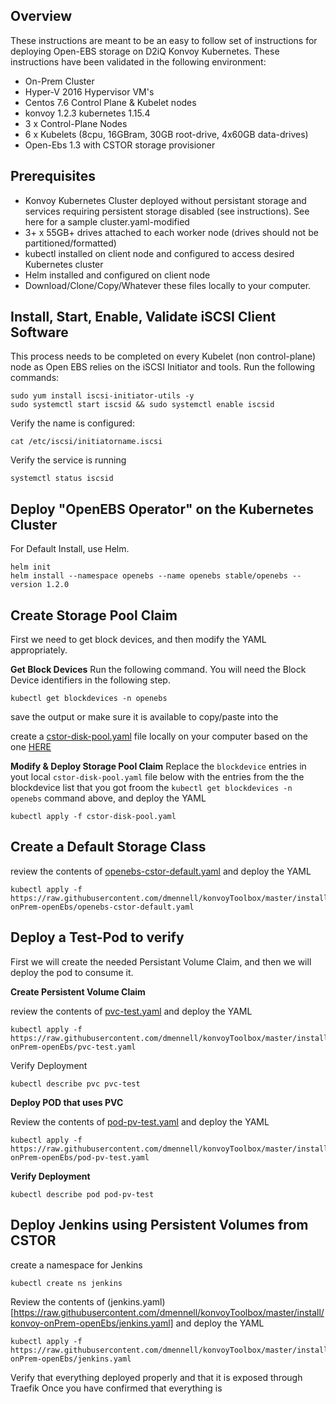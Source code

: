 ## Overview
These instructions are meant to be an easy to follow set of instructions for deploying Open-EBS storage on D2iQ Konvoy Kubernetes.  These instructions have been validated in the following environment:
* On-Prem Cluster
* Hyper-V 2016 Hypervisor VM's
* Centos 7.6 Control Plane & Kubelet nodes
* konvoy 1.2.3 kubernetes 1.15.4
* 3 x Control-Plane Nodes
* 6 x Kubelets (8cpu, 16GBram, 30GB root-drive, 4x60GB data-drives)
* Open-Ebs 1.3 with CSTOR storage provisioner

## Prerequisites
* Konvoy Kubernetes Cluster deployed without persistant storage and services requiring persistent storage disabled (see instructions).  See here for a sample cluster.yaml-modified
* 3+ x 55GB+ drives attached to each worker node (drives should not be partitioned/formatted)
* kubectl installed on client node and configured to access desired Kubernetes cluster
* Helm installed and configured on client node
* Download/Clone/Copy/Whatever these files locally to your computer.

## Install, Start, Enable, Validate iSCSI Client Software
This process needs to be completed on every Kubelet (non control-plane) node as Open EBS relies on the iSCSI Initiator and tools.  Run the following commands:
```
sudo yum install iscsi-initiator-utils -y
sudo systemctl start iscsid && sudo systemctl enable iscsid
```
Verify the name is configured:
```
cat /etc/iscsi/initiatorname.iscsi
```
Verify the service is running
```
systemctl status iscsid
```

## Deploy "OpenEBS Operator" on the Kubernetes Cluster
For Default Install, use Helm.
```
helm init
helm install --namespace openebs --name openebs stable/openebs --version 1.2.0
```

## Create Storage Pool Claim
First we need to get block devices, and then modify the YAML appropriately.

**Get Block Devices**
Run the following command.  You will need the Block Device identifiers in the following step.
```
kubectl get blockdevices -n openebs
```
save the output or make sure it is available to copy/paste into the 

create a [cstor-disk-pool.yaml](https://raw.githubusercontent.com/dmennell/konvoyToolbox/master/install/konvoy-onPrem-openEbs/cstor-disk-pool.yaml) file locally on your computer based on the one [HERE](https://raw.githubusercontent.com/dmennell/konvoyToolbox/master/install/konvoy-onPrem-openEbs/cstor-disk-pool.yaml)

**Modify & Deploy Storage Pool Claim**
Replace the `blockdevice` entries in yout local `cstor-disk-pool.yaml` file below with the entries from the the blockdevice list that you got froom the `kubectl get blockdevices -n openebs` command above, and deploy the YAML
```
kubectl apply -f cstor-disk-pool.yaml
```

## Create a Default Storage Class
review the contents of [openebs-cstor-default.yaml](https://raw.githubusercontent.com/dmennell/konvoyToolbox/master/install/konvoy-onPrem-openEbs/openebs-cstor-default.yaml) and deploy the YAML
```
kubectl apply -f https://raw.githubusercontent.com/dmennell/konvoyToolbox/master/install/konvoy-onPrem-openEbs/openebs-cstor-default.yaml
```

## Deploy a Test-Pod to verify
First we will create the needed Persistant Volume Claim, and then we will deploy the pod to consume it.

**Create Persistent Volume Claim**

review the contents of [pvc-test.yaml](https://raw.githubusercontent.com/dmennell/konvoyToolbox/master/install/konvoy-onPrem-openEbs/pvc-test.yaml) and deploy the YAML
```
kubectl apply -f https://raw.githubusercontent.com/dmennell/konvoyToolbox/master/install/konvoy-onPrem-openEbs/pvc-test.yaml
```

Verify Deployment
```
kubectl describe pvc pvc-test
```

**Deploy POD that uses PVC**

Review the contents of [pod-pv-test.yaml](https://raw.githubusercontent.com/dmennell/konvoyToolbox/master/install/konvoy-onPrem-openEbs/pod-pv-test.yaml) and deploy the YAML
```
kubectl apply -f https://raw.githubusercontent.com/dmennell/konvoyToolbox/master/install/konvoy-onPrem-openEbs/pod-pv-test.yaml
```

**Verify Deployment**
```
kubectl describe pod pod-pv-test
```

## Deploy Jenkins using Persistent Volumes from CSTOR

create a namespace for Jenkins
```
kubectl create ns jenkins
```
Review the contents of (jenkins.yaml)[https://raw.githubusercontent.com/dmennell/konvoyToolbox/master/install/konvoy-onPrem-openEbs/jenkins.yaml] and deploy the YAML
```
kubectl apply -f https://raw.githubusercontent.com/dmennell/konvoyToolbox/master/install/konvoy-onPrem-openEbs/jenkins.yaml
```

Verify that everything deployed properly and that it is exposed through Traefik
Once you have confirmed that everything is 
